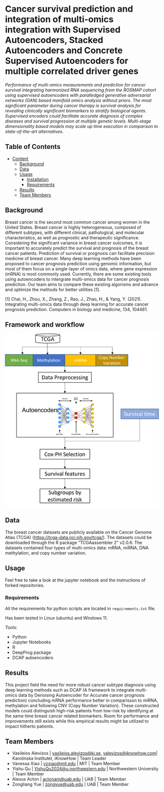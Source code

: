 # Cancer survival prediction and integration of multi-omics integration with Supervised Autoencoders, Stacked Autoencoders and Concrete Supervised Autoencoders for multiple correlated driver genes

 _Performance of multi-omics measurements and prediction for cancer survival integrating harmonized RNA sequencing from the ROSMAP cohort using supervised autoencoders with paralledged generative adversarial networks (GAN) based manifold omics analysis without priors. The most significant parameter during cancer therapy is survival analysis for revealing clinically significant biomarkers to stratify biological agents. Supervised encoders could facilitate accurate diagnosis of complex diseases and survival progression at multiple genetic levels. Multi-stage dimensionality based models may scale up time execution in comparison to state-of-the-art alternatives._


## Table of Contents

- [Content](#Content)
    - [Background](#Background)
    - [Data](#data)
    - [Usage](#usage)
        - [Installation](#installation)
        - [Requirements](#requirements)
    - [Results](#results)
    - [Team Members](#team-members)

## Background
Breast cancer is the second most common cancer among women in the United States. Breast cancer is highly heterogeneous, composed of different subtypes, with different clinical, pathological, and molecular characteristics, as well as prognostic and therapeutic significance. Considering the significant variance in breast cancer outcomes, it is important to accurately predict the survival and prognosis of the breast cancer patients. Prediction of survival or prognosis can facilitate precision medicine of breast cancer. Many deep learning methods have been proposed to cancer prognosis prediction using genomic information, but most of them focus on a single-layer of omics data, where gene expression (mRNA) is most commonly used. Currently, there are some existing tools using autoencoders to intergrate multi-omics data for cancer prognosis prediction. Our team aims to compare these existing algorisms and advance and optimize the methods for better utilities [1].

[1] Chai, H., Zhou, X., Zhang, Z., Rao, J., Zhao, H., & Yang, Y. (2021). Integrating multi-omics data through deep learning for accurate cancer prognosis prediction. Computers in biology and medicine, 134, 104481.

## Framework and workflow

![Workflow](https://github.com/u-brite/team_papaki/blob/main/Pipeline%20Workflow.png)

## Data

The breast cancer datasets are publicly available on the Cancer Genome Atlas (TCGA) (https://tcga-data.nci.nih.gov/tcga/). The datasets could be downloaded through the R package “TCGAassembler 2” v2.0.6. The datasets contained four types of multi-omics data: mRNA, miRNA, DNA methylation, and copy number variation.

## Usage

Feel free to take a look at the jupyter notebook and the instructions of forked repositories.

### Requirements

All the requirements for python scripts are located in `requirements.txt` file.

Has been tested in Linux (ubuntu) and Windows 11.

*Tools:*

- Python
- Jupyter Notebooks
- R 
- DeepProg package
- DCAP autoencoders

## Results

This project field the need for more robust cancer subtype diagnosis using deep learning methods such as DCAP (A framework to integrate multi-omics data by Denoising Autoencoder for Accurate cancer prognosis prediction) concluding mRNA performance better in comparisson to miRNA, methylation and following CNV (Copy Number Variation). These constructed models could distinguish high-risk patients from low-risk by identifying at the same time breast cancer related biomarkers. Room for performance and improvements still exists while this empirical results might be utilized to impact hitherto patients.


## Team Members

- Vasileios Alevizos | vasileios.alevizos@ki.se, valevizos@iknowhow.com| Karolinska Institutet, iKnowHow | Team Leader
- Vanessa Xiao | vzxiao@mit.edu | MIT | Team Member
- Yishu Qu | YishuQu2024@u.northwestern.edu | Northwestern University | Team Member
- Alexus Acton | actonam@uab.edu | UAB | Team Member
- Zongliang Yue | zongyue@uab.edu | UAB | Team Member
